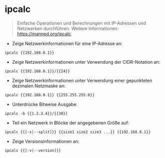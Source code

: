 # ipcalc

> Einfache Operationen und Berechnungen mit IP-Adressen und Netzwerken durchführen.
> Weitere Informationen: <https://manned.org/ipcalc>.

- Zeige Netzwerkinformationen für eine IP-Adresse an:

`ipcalc {{192.168.0.1}}`

- Zeige Netzwerkinformationen unter Verwendung der CIDR-Notation an:

`ipcalc {{192.168.0.1}}/{{24}}`

- Zeige Netzwerkinformationen unter Verwendung einer gepunkteten dezimalen Netzmaske an:

`ipcalc {{192.168.0.1}} {{255.255.255.0}}`

- Unterdrücke Bitweise Ausgabe:

`ipcalc -b {{1.2.3.4}}/{{30}}`

- Teil ein Netzwerk in Blöcke der angegebenen Größe auf:

`ipcalc {{[-s|--split]}} {{size1 size2 size3 ...}} {{192.168.0.1}}`

- Zeige Versionsinformationen an:

`ipcalc {{[-v|--version]}}`
